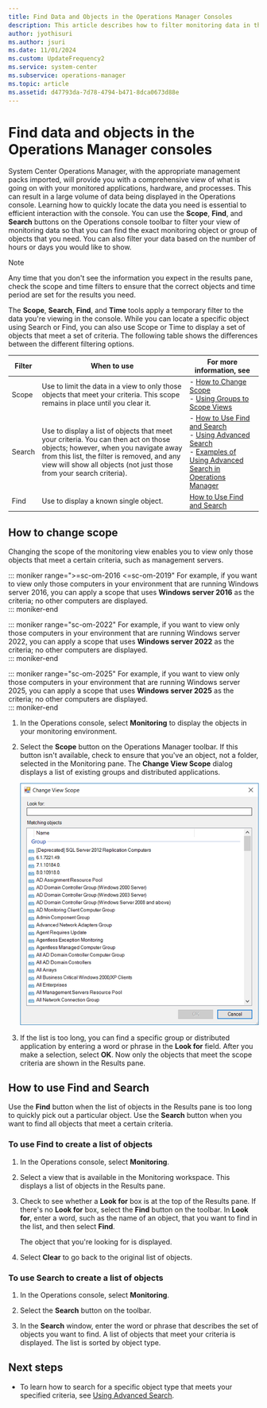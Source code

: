 ```yaml
---
title: Find Data and Objects in the Operations Manager Consoles
description: This article describes how to filter monitoring data in the Operations Manager Operations console to see data based on your specific criteria.
author: jyothisuri
ms.author: jsuri
ms.date: 11/01/2024
ms.custom: UpdateFrequency2
ms.service: system-center
ms.subservice: operations-manager
ms.topic: article
ms.assetid: d47793da-7d78-4794-b471-8dca0673d88e
---
```


# Find data and objects in the Operations Manager consoles

System Center Operations Manager, with the appropriate management packs imported, will provide you with a comprehensive view of what is going on with your monitored applications, hardware, and processes. This can result in a large volume of data being displayed in the Operations console. Learning how to quickly locate the data you need is essential to efficient interaction with the console. You can use the **Scope**, **Find**, and **Search** buttons on the Operations console toolbar to filter your view of monitoring data so that you can find the exact monitoring object or group of objects that you need. You can also filter your data based on the number of hours or days you would like to show.  

> [!NOTE]  
> Any time that you don't see the information you expect in the results pane, check the scope and time filters to ensure that the correct objects and time period are set for the results you need.  

The **Scope**, **Search**, **Find**, and **Time** tools apply a temporary filter to the data you're viewing in the console. While you can locate a specific object using Search or Find, you can also use Scope or Time to display a set of objects that meet a set of criteria. The following table shows the differences between the different filtering options.  

|Filter|When to use|For more information, see|  
|----------|---------------|-----------------------------|  
|Scope|Use to limit the data in a view to only those objects that meet your criteria. This scope remains in place until you clear it.|-   [How to Change Scope](manage-console-finding-data.md#how-to-change-scope)<br>-   [Using Groups to Scope Views](manage-console-scope-views.md)|  
|Search|Use to display a list of objects that meet your criteria. You can then act on those objects; however, when you navigate away from this list, the filter is removed, and any view will show all objects (not just those from your search criteria).|-   [How to Use Find and Search](manage-console-finding-data.md#how-to-use-find-and-search)<br>-   [Using Advanced Search](manage-console-using-adv-search.md)<br>-   [Examples of Using Advanced Search in Operations Manager](~/scom/manage-console-using-adv-search.md#examples-of-using-advanced-search-in-operations-manager)|  
|Find|Use to display a known single object.|[How to Use Find and Search](manage-console-finding-data.md#how-to-use-find-and-search)|  

## How to change scope  

Changing the scope of the monitoring view enables you to view only those objects that meet a certain criteria, such as management servers.

::: moniker range=">=sc-om-2016 <=sc-om-2019"
For example, if you want to view only those computers in your environment that are running Windows server 2016, you can apply a scope that uses **Windows server 2016** as the criteria; no other computers are displayed.  
::: moniker-end

::: moniker range="sc-om-2022"
For example, if you want to view only those computers in your environment that are running Windows server 2022, you can apply a scope that uses **Windows server 2022** as the criteria; no other computers are displayed.  
::: moniker-end

::: moniker range="sc-om-2025"
For example, if you want to view only those computers in your environment that are running Windows server 2025, you can apply a scope that uses **Windows server 2025** as the criteria; no other computers are displayed.  
::: moniker-end

1. In the Operations console, select **Monitoring** to display the objects in your monitoring environment.  

2. Select the **Scope** button on the Operations Manager toolbar. If this button isn't available, check to ensure that you've an object, not a folder, selected in the Monitoring pane. The **Change View Scope** dialog displays a list of existing groups and distributed applications.  

    ![Screenshot showing a Dialog box to change scope.](./media/manage-console-finding-data/om2016-operations-console-change-scope.png)  

3. If the list is too long, you can find a specific group or distributed application by entering a word or phrase in the **Look for** field. After you make a selection, select **OK**. Now only the objects that meet the scope criteria are shown in the Results pane.  

## How to use Find and Search

Use the **Find** button when the list of objects in the Results pane is too long to quickly pick out a particular object. Use the **Search** button when you want to find all objects that meet a certain criteria.  

### To use Find to create a list of objects

1. In the Operations console, select **Monitoring**.  

2. Select a view that is available in the Monitoring workspace. This displays a list of objects in the Results pane.  

3. Check to see whether a **Look for** box is at the top of the Results pane. If there's no **Look for** box, select the **Find** button on the toolbar. In **Look for**, enter a word, such as the name of an object, that you want to find in the list, and then select **Find**.  

    The object that you're looking for is displayed.  

4. Select **Clear** to go back to the original list of objects.  

### To use Search to create a list of objects  

1. In the Operations console, select **Monitoring**.  

2. Select the **Search** button on the toolbar.  

3. In the **Search** window, enter the word or phrase that describes the set of objects you want to find. A list of objects that meet your criteria is displayed. The list is sorted by object type.  

## Next steps

* To learn how to search for a specific object type that meets your specified criteria, see [Using Advanced Search](manage-console-using-adv-search.md).  
